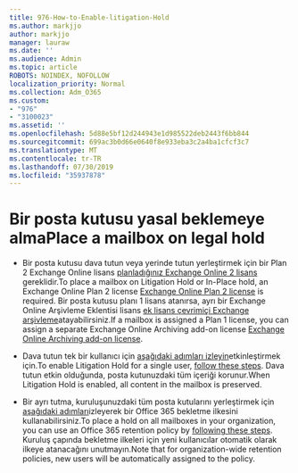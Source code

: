 ```yaml
---
title: 976-How-to-Enable-litigation-Hold
ms.author: markjjo
author: markjjo
manager: lauraw
ms.date: ''
ms.audience: Admin
ms.topic: article
ROBOTS: NOINDEX, NOFOLLOW
localization_priority: Normal
ms.collection: Adm_O365
ms.custom:
- "976"
- "3100023"
ms.assetid: ''
ms.openlocfilehash: 5d88e5bf12d244943e1d985522deb2443f6bb844
ms.sourcegitcommit: 699ac3b0d66e0640f8e933eba3c2a4ba1cfcf3c7
ms.translationtype: MT
ms.contentlocale: tr-TR
ms.lasthandoff: 07/30/2019
ms.locfileid: "35937878"
---
```

# <a name="place-a-mailbox-on-legal-hold"></a><span data-ttu-id="2f4af-102">Bir posta kutusu yasal beklemeye alma</span><span class="sxs-lookup"><span data-stu-id="2f4af-102">Place a mailbox on legal hold</span></span>

- <span data-ttu-id="2f4af-103">Bir posta kutusu dava tutun veya yerinde tutun yerleştirmek için bir Plan 2 Exchange Online lisans [planladığınız Exchange Online 2 lisans](https://docs.microsoft.com/office365/servicedescriptions/office-365-platform-service-description/office-365-plan-options) gereklidir.</span><span class="sxs-lookup"><span data-stu-id="2f4af-103">To place a mailbox on Litigation Hold or In-Place hold, an Exchange Online Plan 2 license [Exchange Online Plan 2 license](https://docs.microsoft.com/office365/servicedescriptions/office-365-platform-service-description/office-365-plan-options) is required.</span></span> <span data-ttu-id="2f4af-104">Bir posta kutusu planı 1 lisans atanırsa, ayrı bir Exchange Online Arşivleme Eklentisi lisans [ek lisans çevrimiçi Exchange arşivleme](https://docs.microsoft.com/office365/servicedescriptions/exchange-online-archiving-service-description)atayabilirsiniz.</span><span class="sxs-lookup"><span data-stu-id="2f4af-104">If a mailbox is assigned a Plan 1 license, you can assign a separate Exchange Online Archiving add-on license [Exchange Online Archiving add-on license](https://docs.microsoft.com/office365/servicedescriptions/exchange-online-archiving-service-description).</span></span>

- <span data-ttu-id="2f4af-105">Dava tutun tek bir kullanıcı için [aşağıdaki adımları izleyin](https://docs.microsoft.com/office365/SecurityCompliance/place-a-mailbox-on-litigation-hold)etkinleştirmek için.</span><span class="sxs-lookup"><span data-stu-id="2f4af-105">To enable Litigation Hold for a single user, [follow these steps](https://docs.microsoft.com/office365/SecurityCompliance/place-a-mailbox-on-litigation-hold).</span></span> <span data-ttu-id="2f4af-106">Dava tutun etkin olduğunda, posta kutunuzdaki tüm içeriği korunur.</span><span class="sxs-lookup"><span data-stu-id="2f4af-106">When Litigation Hold is enabled, all content in the mailbox is preserved.</span></span>

- <span data-ttu-id="2f4af-107">Bir ayrı tutma, kuruluşunuzdaki tüm posta kutularını yerleştirmek için [aşağıdaki adımları](https://docs.microsoft.com/en-us/office365/securitycompliance/create-a-litigation-hold)izleyerek bir Office 365 bekletme ilkesini kullanabilirsiniz.</span><span class="sxs-lookup"><span data-stu-id="2f4af-107">To place a hold on all mailboxes in your organization, you can use an Office 365 retention policy by  [following these steps](https://docs.microsoft.com/en-us/office365/securitycompliance/create-a-litigation-hold).</span></span> <span data-ttu-id="2f4af-108">Kuruluş çapında bekletme ilkeleri için yeni kullanıcılar otomatik olarak ilkeye atanacağını unutmayın.</span><span class="sxs-lookup"><span data-stu-id="2f4af-108">Note that for organization-wide retention policies, new users will be automatically assigned to the policy.</span></span>
